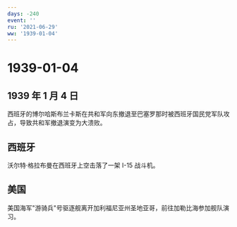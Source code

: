 ```yaml
---
days: -240
event: ''
ru: '2021-06-29'
ww: '1939-01-04'
---
```


# 1939-01-04

## 1939 年 1 月 4 日

西班牙的博尔哈斯布兰卡斯在共和军向东撤退至巴塞罗那时被西班牙国民党军队攻占，导致共和军撤退演变为大溃败。

## 西班牙

沃尔特·格拉布曼在西班牙上空击落了一架 I-15 战斗机。

## 美国

美国海军"游骑兵"号驱逐舰离开加利福尼亚州圣地亚哥，前往加勒比海参加舰队演习。